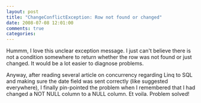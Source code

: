 ```yaml
---
layout: post
title: "ChangeConflictException: Row not found or changed"
date: 2008-07-08 12:01:00
comments: true
categories: 
---
```


<p>Hummm, I love this unclear exception message. I just can't believe there is not a condition somewhere to return whether the row was not found or just changed. It would be a lot easier to diagnose problems.</p>
<p>Anyway, after reading several article on concurrency regarding Linq to SQL and making sure the date field was sent correctly (like suggested everywhere), I finally pin-pointed the problem when I remembered that I had changed a NOT NULL column to a NULL column. Et voila. Problem solved!</p>